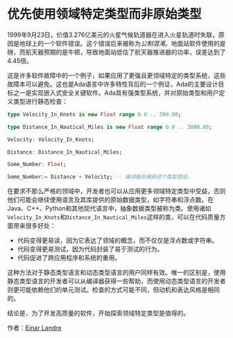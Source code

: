 # 优先使用领域特定类型而非原始类型

1999年9月23日，价值3.276亿美元的火星气候轨道器在进入火星轨道时失联，原因是地球上的一个软件错误。这个错误后来被称为*公制混淆*。地面站软件使用的是磅，而航天器预期的是牛顿，导致地面站低估了航天器推进器的功率，误差达到了4.45倍。

这是许多软件故障中的一个例子，如果应用了更强且更领域特定的类型系统，这些故障本可以避免。这也是Ada语言中许多特性背后的一个例证，Ada的主要设计目标之一是实现嵌入式安全关键软件。Ada具有强类型系统，并对原始类型和用户定义类型进行静态检查：

```ada
type Velocity_In_Knots is new Float range 0.0 .. 500.00;

type Distance_In_Nautical_Miles is new Float range 0.0 .. 3000.00;

Velocity: Velocity_In_Knots;

Distance: Distance_In_Nautical_Miles;

Some_Number: Float;

Some_Number:= Distance + Velocity; -- 编译器会捕获这个类型错误。
```

在要求不那么严格的领域中，开发者也可以从应用更多领域特定类型中受益，否则他们可能会继续使用语言及其库提供的原始数据类型，如字符串和浮点数。在Java、C++、Python和其他现代语言中，抽象数据类型被称为类。使用诸如`Velocity_In_Knots`和`Distance_In_Nautical_Miles`这样的类，可以在代码质量方面带来很多好处：

- 代码变得更易读，因为它表达了领域的概念，而不仅仅是浮点数或字符串。
- 代码变得更易测试，因为代码封装了易于测试的行为。
- 代码促进了跨应用程序和系统的重用。

这种方法对于静态类型语言和动态类型语言的用户同样有效。唯一的区别是，使用静态类型语言的开发者可以从编译器获得一些帮助，而使用动态类型语言的开发者则更可能依赖他们的单元测试。检查的方式可能不同，但动机和表达风格是相同的。

结论是，为了开发高质量的软件，开始探索领域特定类型是值得的。

作者：[Einar Landre](http://programmer.97things.oreilly.com/wiki/index.php/Einar_Landre)